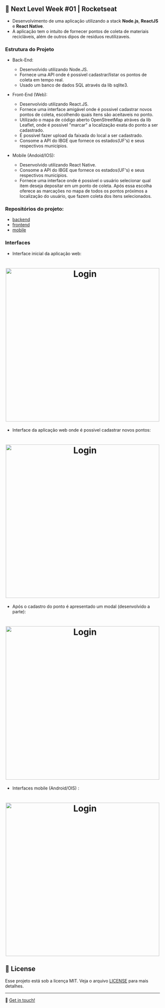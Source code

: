 ## :rocket: Next Level Week #01 | Rocketseat

- Desenvolvimento de uma aplicação utilizando a stack **Node.js**, **ReactJS** e **React Native**.
- A aplicação tem o intuito de fornecer pontos de coleta de materiais recicláveis, além de outros dipos de residuos reutilizaveis.

### Estrutura do Projeto

 - Back-End:
    - Desenvolvido utilizando Node.JS.
    - Fornece uma API onde é possivel cadastrar/listar os pontos de coleta em tempo real.
    - Usado um banco de dados SQL através da lib sqlite3.

  - Front-End (Web):
    - Desenvolvido utilizando React.JS.
    - Fornece uma interface amigável onde é possivel cadastrar novos pontos de coleta, escolhendo quais itens são aceitaveis no ponto.
    - Utilizado o mapa de código aberto OpenStreetMap atráves da lib Leaflet, onde é possivel "marcar" a localização exata do ponto a ser cadastrado.
    - É possivel fazer upload da faixada do local a ser cadastrado.
    - Consome a API do IBGE que fornece os estados(UF's) e seus respectivos municipios.

  - Mobile (Andoid/IOS):
    - Desenvolvido utilizando React Native.
    - Consome a API do IBGE que fornece os estados(UF's) e seus respectivos municipios.
    - Fornece uma interface onde é possivel o usuário selecionar qual item deseja depositar em um ponto de coleta. Após essa escolha oferece as marcações no mapa de todos os pontos próximos a localização do usuário, que fazem coleta dos itens selecionados.
    
### Repositórios do projeto:

  - [backend](https://github.com/Igorhleite/nextlevelweek01/tree/master/backend)
  - [frontend](https://github.com/Igorhleite/nextlevelweek01/tree/master/frontend)
  - [mobile](https://github.com/Igorhleite/nextlevelweek01/tree/master/mobile)
  
### Interfaces

- Interface inicial da aplicação web:

<h1 align="center">
  <img alt="Login" title="Login" src="https://i.ibb.co/qFd9jj3/1.png" width="500px" />
</h1>

- Interface da aplicação web onde é possivel cadastrar novos pontos:

<h1 align="center">
  <img alt="Login" title="Login" src="https://media1.tenor.com/images/6a5328f04ad34d662ac77564a3476a67/tenor.gif" width="500px" />
</h1>

- Após o cadastro do ponto é apresentado um modal (desenvolvido a parte):

<h1 align="center">
  <img alt="Login" title="Login" src="https://i.ibb.co/wSPWvTH/2.png" width="500px" />
</h1>

- Interfaces mobile (Android/OIS) :

<h1 align="center">
  <img alt="Login" title="Login" src="https://i.ibb.co/wSPWvTH/2.png" width="500px" />
</h1>

## :memo: License

Esse projeto está sob a licença MIT. Veja o arquivo [LICENSE](LICENSE.md) para mais detalhes.

---

:wave: [Get in touch!](https://www.linkedin.com/in/igor-henrique-leite-a77b37160/)
